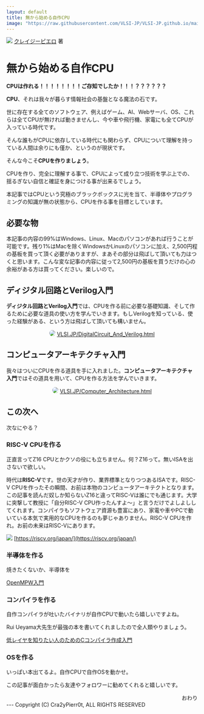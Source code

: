 ```yaml
---
layout: default
title: 無から始める自作CPU
image: "https://raw.githubusercontent.com/VLSI-JP/VLSI-JP.github.io/main/images/LetsMakeCPU/letsmakecpu.png"
---
```


![](https://raw.githubusercontent.com/VLSI-JP/VLSI-JP.github.io/main/images/LetsMakeCPU/letsmakecpu.png)
[クレイジーピエロ](https://x.com/Cra2yPierr0t) 著

# 無から始める自作CPU

**CPUは作れる！！！！！！！！ご存知でしたか！！！？？？？？？**

**CPU**、それは我々が暮らす情報社会の基盤となる魔法の石です。

世に存在する全てのソフトウェア、例えばゲーム、AI、Webサーバ、OS、これらは全てCPUが無ければ動きませんし、今や車や飛行機、家電にも全てCPUが入っている時代です。

そんな誰もがCPUに依存している時代にも関わらず、CPUについて理解を持っている人間は余りにも僅か、というのが現状です。

そんな今こそ**CPUを作りましょう**。

CPUを作り、完全に理解する事で、CPUによって成り立つ技術を学ぶ上での、揺るぎない自信と確証を身につける事が出来るでしょう。

本記事ではCPUという究極のブラックボックスに光を当て、半導体やプログラミングの知識が無の状態から、CPUを作る事を目標としています。

## 必要な物

本記事の内容の99%はWindows、Linux、Macのパソコンがあれば行うことが可能です。残り1%はMacを除くWindowsかLinuxのパソコンに加え、2,500円程の基板を買って頂く必要がありますが、まあその部分は飛ばして頂いても力はつくと思います。こんな変な記事の内容に従って2,500円の基板を買うだけの心の余裕がある方は買ってください。楽しいので。


## ディジタル回路とVerilog入門

**ディジタル回路とVerilog入門**では、CPUを作る前に必要な基礎知識、そして作るために必要な道具の使い方を学んでいきます。もしVerilogを知っている、使った経験がある、という方は飛ばして頂いても構いません。

<center>
<a href="/DigitalCircuit_And_Verilog.html#ディジタル回路とverilog入門"><img src="https://raw.githubusercontent.com/VLSI-JP/VLSI-JP.github.io/main/images/LetsMakeCPU/DigitalCircuit_And_Verilog.png" style="border-radius: 30px;"></a>
<a href="/DigitalCircuit_And_Verilog.html#ディジタル回路とverilog入門"> VLSI.JP/DigitalCircuit_And_Verilog.html </a>
</center>

## コンピュータアーキテクチャ入門

我々はついにCPUを作る道具を手に入れました。**コンピュータアーキテクチャ入門**ではその道具を用いて、CPUを作る方法を学んでいきます。

<center>
<a href="/Computer_Architecture.html#コンピュータアーキテクチャ入門"><img src="https://raw.githubusercontent.com/VLSI-JP/VLSI-JP.github.io/main/images/LetsMakeCPU/Computer_Architecture.png" style="border-radius: 30px;"></a>
<a href="/Computer_Architecture.html#コンピュータアーキテクチャ入門"> VLSI.JP/Computer_Architecture.html </a>
</center>

## この次へ

次なにやる？

### RISC-V CPUを作る

正直言ってZ16 CPUとかクソの役にも立ちません。何？Z16って。無いISAを出さないで欲しい。

時代は**RISC-V**です。世の天才が作り、業界標準となりつつあるISAです。RISC-V CPUを作ったその瞬間、お前は本物のコンピュータアーキテクトとなります。この記事を読んだ奴しか知らないZ16と違ってRISC-Vは誰にでも通じます。大学に突撃して教授に「自分RISC-V CPU作ったんすよ〜」と言うだけでよしよししてくれます。コンパイラもソフトウェア資源も豊富にあり、家電や車やPCで動いている本気で実用的なCPUを作るのも夢じゃありません。RISC-V CPUを作れ。お前の未来はRISC-Vにあります。

![](https://riscv.org/wp-content/uploads/2020/06/riscv-color.svg)
[https://riscv.org/japan/](https://riscv.org/japan/)

### 半導体を作る

焼きたくないか、半導体を

[OpenMPW入門](https://vlsi.jp/OpenMPW.html)

### コンパイラを作る

自作コンパイラが吐いたバイナリが自作CPUで動いたら嬉しいですよね。

Rui Ueyama大先生が最強の本を書いてくれましたので全人類やりましょう。

[低レイヤを知りたい人のためのCコンパイラ作成入門](https://www.sigbus.info/compilerbook)

### OSを作る

いっぱい本出てるよ。自作CPUで自作OSを動かせ。

この記事が面白かったら友達やフォロワーに勧めてくれると嬉しいです。

<div align="right"> おわり </div>
---
Copyright (C) Cra2yPierr0t, ALL RIGHTS RESERVED
